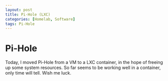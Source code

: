 ```yaml
---
layout: post
title: Pi-Hole (LXC)
categories: [Homelab, Software]
tags: Pi-Hole
---
```


# Pi-Hole

Today, I moved Pi-Hole from a VM to a LXC container, in the hope of freeing up some system resources.  So far seems to be working well in a container, only time will tell.  Wish me luck.